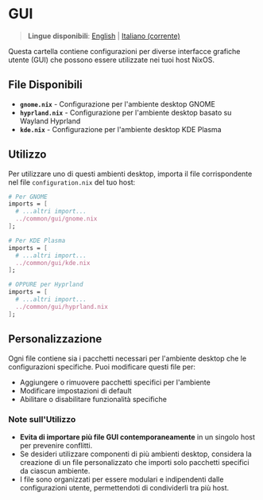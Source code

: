 # GUI

> **Lingue disponibili**: [English](README.md) | [Italiano (corrente)](README.it.md)

Questa cartella contiene configurazioni per diverse interfacce grafiche utente (GUI) che possono essere utilizzate nei tuoi host NixOS.

## File Disponibili

- **`gnome.nix`** - Configurazione per l'ambiente desktop GNOME
- **`hyprland.nix`** - Configurazione per l'ambiente desktop basato su Wayland Hyprland
- **`kde.nix`** - Configurazione per l'ambiente desktop KDE Plasma

## Utilizzo

Per utilizzare uno di questi ambienti desktop, importa il file corrispondente nel file `configuration.nix` del tuo host:

```nix
# Per GNOME
imports = [
  # ...altri import...
  ../common/gui/gnome.nix
];

# Per KDE Plasma
imports = [
  # ...altri import...
  ../common/gui/kde.nix
];

# OPPURE per Hyprland
imports = [
  # ...altri import...
  ../common/gui/hyprland.nix
];
```

## Personalizzazione

Ogni file contiene sia i pacchetti necessari per l'ambiente desktop che le configurazioni specifiche. Puoi modificare questi file per:

- Aggiungere o rimuovere pacchetti specifici per l'ambiente
- Modificare impostazioni di default
- Abilitare o disabilitare funzionalità specifiche

### Note sull'Utilizzo

- **Evita di importare più file GUI contemporaneamente** in un singolo host per prevenire conflitti.
- Se desideri utilizzare componenti di più ambienti desktop, considera la creazione di un file personalizzato che importi solo pacchetti specifici da ciascun ambiente.
- I file sono organizzati per essere modulari e indipendenti dalle configurazioni utente, permettendoti di condividerli tra più host.